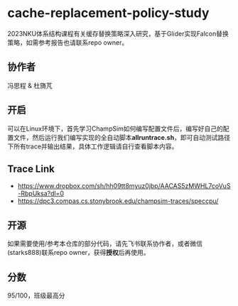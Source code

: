 # cache-replacement-policy-study
2023NKU体系结构课程有关缓存替换策略深入研究，基于Glider实现Falcon替换策略，如需参考报告也请联系repo owner。

## 协作者
冯思程 & 杜旖芃

## 开启
可以在Linux环境下，首先学习ChampSim如何编写配置文件后，编写好自己的配置文件，然后运行我们编写实现的全自动脚本**allruntrace.sh**，即可自动测试路径下所有trace并输出结果，具体工作逻辑请自行查看脚本内容。

## Trace Link
- https://www.dropbox.com/sh/hh09tt8myuz0jbp/AACAS5zMWHL7coVuS-RbpUksa?dl=0
- https://dpc3.compas.cs.stonybrook.edu/champsim-traces/speccpu/

## 开源
如果需要使用/参考本仓库的部分代码，请先飞书联系协作者，或者微信(starks888)联系repo owner，获得**授权**后再使用。

## 分数
95/100，班级最高分
